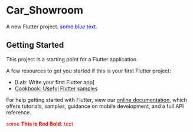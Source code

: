 # Car_Showroom

A new Flutter project.
<span style="color:blue">some *blue* text</span>.

## Getting Started

This project is a starting point for a Flutter application.

A few resources to get you started if this is your first Flutter project:

- [Lab: Write your first Flutter app]
- [Cookbook: Useful Flutter samples](https://flutter.dev/docs/cookbook)

For help getting started with Flutter, view our
[online documentation](https://flutter.dev/docs), which offers tutorials,
samples, guidance on mobile development, and a full API reference.

<span style="color:red">some **This is Red Bold.** text</span>
